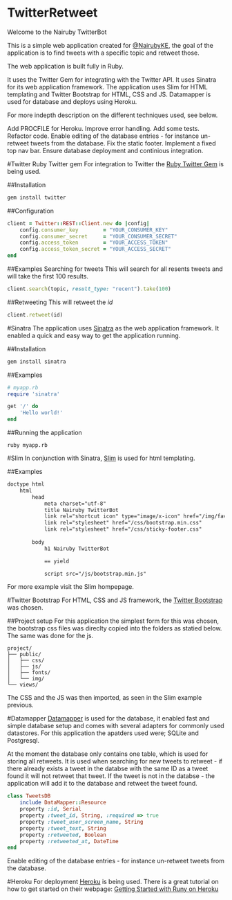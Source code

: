 # TwitterRetweet
Welcome to the Nairuby TwitterBot

This is a simple web application created for <a href="https://twitter.com/nairubyke">@NairubyKE</a>, the goal of the application is to find tweets with a specific topic and retweet those.

The web application is built fully in Ruby.

It uses the Twitter Gem for integrating with the Twitter API. It uses Sinatra for its web application framework. The application uses Slim for HTML templating and Twitter Bootstrap for HTML, CSS and JS. Datamapper is used for database and deploys using Heroku.

For more indepth description on the different techniques used, see below.

Add PROCFILE for Heroku.
Improve error handling.
Add some tests.
Refactor code.
Enable editing of the database entries - for instance un-retweet tweets from the database.
Fix the static footer.
Implement a fixed top nav bar.
Ensure database deployment and continious integration.

#Twitter
Ruby Twitter gem
For integration to Twitter the <a href="http://www.rubydoc.info/gems/twitter">Ruby Twitter Gem</a> is being used. 

##Installation
```ruby
gem install twitter
```
	
##Configuration
```ruby
client = Twitter::REST::Client.new do |config|
	config.consumer_key        = "YOUR_CONSUMER_KEY"
	config.consumer_secret     = "YOUR_CONSUMER_SECRET"
	config.access_token        = "YOUR_ACCESS_TOKEN"
	config.access_token_secret = "YOUR_ACCESS_SECRET"
end
```

##Examples
Searching for tweets
This will search for all resents tweets and will take the first 100 results.
```ruby
client.search(topic, result_type: "recent").take(100)
```

##Retweeting
This will retweet the <i>id</i> 
```ruby
client.retweet(id)
```
#Sinatra
The application uses <a href="http://www.sinatrarb.com">Sinatra</a> as the web application framework. It enabled a quick and easy way to get the application running.

##Installation
```ruby
gem install sinatra
```

##Examples
```ruby
# myapp.rb
require 'sinatra'

get '/' do
	'Hello world!'
end
```

##Running the application
```
ruby myapp.rb
```
#Slim
In conjunction with Sinatra, <a href="http://slim-lang.com">Slim</a> is used for html templating.

##Examples
```html
doctype html
	html
		head
			meta charset="utf-8"
			title Nairuby TwitterBot
			link rel="shortcut icon" type="image/x-icon" href="/img/favicon.ico"
			link rel="stylesheet" href="/css/bootstrap.min.css"
			link rel="stylesheet" href="/css/sticky-footer.css"
		
		body
			h1 Nairuby TwitterBot

			== yield

			script src="/js/bootstrap.min.js"
```

For more example visit the Slim hompepage.

#Twitter Bootstrap
For HTML, CSS and JS framework, the <a href="http://www.getbootstrap.com">Twitter Bootstrap</a> was chosen.

##Project setup
For this application the simplest form for this was chosen, the bootstrap css files was direclty copied into the folders as statied below. The same was done for the js.
```
project/
├── public/
│   ├── css/
│   ├── js/
│   ├── fonts/
│   └── img/
└── views/
```
The CSS and the JS was then imported, as seen in the Slim example previous.

#Datamapper
<a href="http://www.datamapper.org">Datamapper</a> is used for the database, it enabled fast and simple database setup and comes with several adapters for commonly used datastores. For this application the apatders used were; SQLite and Postgresql.

At the moment the database only contains one table, which is used for storing all retweets. It is used when searching for new tweets to retweet - if there already exists a tweet in the databse with the same ID as a tweet found it will not retweet that tweet. If the tweet is not in the databse - the application will add it to the database and retweet the tweet found.

```ruby
class TweetsDB
	include DataMapper::Resource
	property :id, Serial
	property :tweet_id, String, :required => true
	property :tweet_user_screen_name, String
	property :tweet_text, String
	property :retweeted, Boolean
	property :retweeted_at, DateTime
end 
```
Enable editing of the database entries - for instance un-retweet tweets from the database.

#Heroku
For deployment <a href="http://www.heroku.com">Heroku</a> is being used. There is a great tutorial on how to get started on their webpage: <a href="https://devcenter.heroku.com/articles/getting-started-with-ruby">Getting Started with Runy on Heroku<a/>
